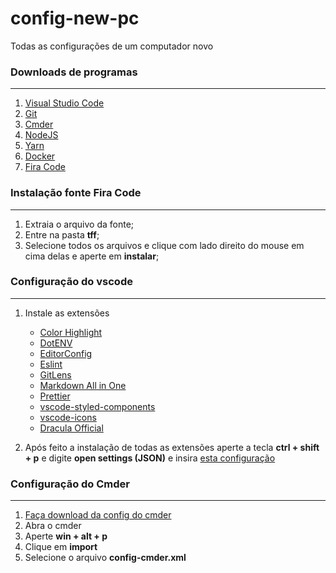 # config-new-pc
Todas as configurações de um computador novo

### Downloads de programas
---
1. [Visual Studio Code](https://code.visualstudio.com/docs/?dv=win "Visual Studio Code")
2. [Git](https://git-scm.com/download/win "Git")
2. [Cmder](https://cmder.net "Cmder")
3. [NodeJS](https://nodejs.org/en/ "NodeJS")
4. [Yarn](https://yarnpkg.com/pt-BR/docs/install#windows-stable "Yarn")
5. [Docker](https://hub.docker.com/ "Docker")
6. [Fira Code](https://github.com/tonsky/FiraCode "Fira Code")

### Instalação fonte Fira Code
---
1. Extraia o arquivo da fonte;
2. Entre na pasta **tff**;
3. Selecione todos os arquivos e clique com lado direito do mouse em cima delas e aperte em **instalar**;

### Configuração do vscode
---
1. Instale as extensões
	- [Color Highlight](https://marketplace.visualstudio.com/items?itemName=naumovs.color-highlight "Color Highlight")
	- [DotENV](https://marketplace.visualstudio.com/items?itemName=mikestead.dotenv "DotENV")
	- [EditorConfig](https://marketplace.visualstudio.com/items?itemName=EditorConfig.EditorConfig "EditorConfig")
	- [Eslint](https://marketplace.visualstudio.com/items?itemName=dbaeumer.vscode-eslint "Eslint")
	- [GitLens](https://marketplace.visualstudio.com/items?itemName=eamodio.gitlens "GitLens")
	- [Markdown All in One](https://marketplace.visualstudio.com/items?itemName=yzhang.markdown-all-in-one "Markdown All in One")
	- [Prettier](https://marketplace.visualstudio.com/items?itemName=esbenp.prettier-vscode "Prettier")
	- [vscode-styled-components](https://marketplace.visualstudio.com/items?itemName=jpoissonnier.vscode-styled-components "vscode-styled-components")
	- [vscode-icons](https://marketplace.visualstudio.com/items?itemName=vscode-icons-team.vscode-icons "vscode-icons")
	- [Dracula Official](https://marketplace.visualstudio.com/items?itemName=dracula-theme.theme-dracula "Dracula Official")

2. Após feito a instalação de todas as extensões aperte a tecla **ctrl + shift + p** e digite **open settings (JSON)** e insira [esta configuração](https://github.com/admcitrino/config-new-pc/blob/master/settings.json "esta configuração")

### Configuração do Cmder
---
1. [Faça download da config do cmder](https://github.com/victorreinor/config-ambiente-windows-js/blob/master/config-cmder.xml "Faça download da config do cmder")
2. Abra o cmder
3. Aperte **win + alt + p**
4. Clique em **import**
5. Selecione o arquivo **config-cmder.xml**
